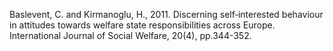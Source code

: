 Baslevent, C. and Kirmanoglu, H., 2011. Discerning self‐interested behaviour in attitudes towards welfare state responsibilities across Europe. International Journal of Social Welfare, 20(4), pp.344-352.